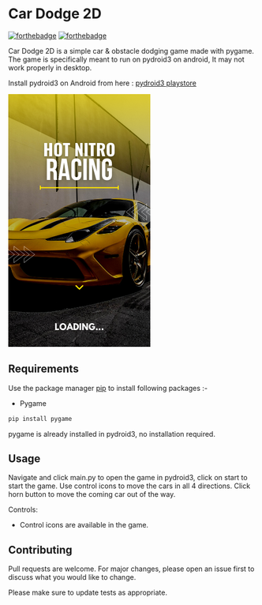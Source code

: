 # Car Dodge 2D

[![forthebadge](https://forthebadge.com/images/badges/built-with-swag.svg)](https://forthebadge.com)
[![forthebadge](https://forthebadge.com/images/badges/made-with-python.svg)](https://forthebadge.com)

Car Dodge 2D is a simple car & obstacle dodging game made with pygame. The game is specifically meant to run on pydroid3 on android, It may not work properly in desktop.

Install pydroid3 on Android from here : [pydroid3 playstore](https://play.google.com/store/apps/details?id=ru.iiec.pydroid3&hl=en_IN&gl=US)

![Alt text](app.png?raw=true "Car Racing 2D")
## Requirements

Use the package manager [pip](https://pip.pypa.io/en/stable/) to install following packages :-
* Pygame

```bash
pip install pygame
```

pygame is already installed in pydroid3, no installation required.

## Usage

Navigate and click main.py to open the game in pydroid3, click on start to start the game. Use control icons to move the cars in all 4 directions. Click horn button to move the coming car out of the way.

Controls:
* Control icons are available in the game.

## Contributing

Pull requests are welcome. For major changes, please open an issue first to discuss what you would like to change.

Please make sure to update tests as appropriate.
